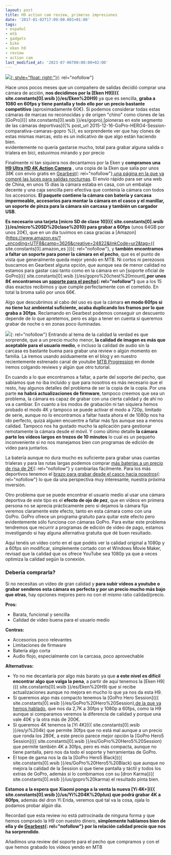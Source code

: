 ```yaml
---
layout: post
title: H9 action cam review, primeras impresiones
date: '2017-01-02T17:09:00.001+01:00'
tags:
- español
- mtb
- gadgets
- bike
- eken h9
- review
- action cam
last_modified_at: '2023-07-06T00:00:00+02:00'
---
```


[![](https://4.bp.blogspot.com/-_nr1qgi9BWY/WGp1vjWTsJI/AAAAAAAAA6Y/1dPqrp4RM4U8-1VkWBPhxgCJ5K6MKVOzwCLcB/s200/h9%2Baction%2Bcam%2Band%2Bpackage.jpg){: style="float: right;"}](https://www.awin1.com/cread.php?awinmid=7655&awinaffid=364849&clickref=&p=https%3A%2F%2Fwww.gearbest.com%2Faction-cameras%2Fpp_362082.html){: rel="nofollow"}

Hace unos pocos  meses que un compañero de salidas decidió comprar una cámara de acción, **nos decidimos por la [Eken H9]({{ site.constants[0].wsib }}/es/Eken%20H9)** ya que es sencilla, **graba a 1080 en 60fps y tiene pantalla y todo ello por un precio bastante competitivo** (aproximadamente 60€). Si podemos considerar todas estas cámaras de marcas no reconocidas y de origen "chino" como clones de las [GoPro]({{ site.constants[0].wsib }}/es/gopro),[pioneras en este segmento de las cámaras deportivas]({% post_url 2015-12-16-GoPro-HERO4-Session-comparativa-camaras-gopro %}), es sorprendente ver que hay clones de estas mismas marcas, esto es un indicativo de que algo están haciendo bien.  
evidentemente no quería gastarse mucho, total para grabar alguna salida o trialera en bici, estuvimos mirando y por precio  
  
Finalmente ni tan siquiera nos decantamos por la Eken y **compramos una [H9 Ultra HD 4K Action Camera](https://www.awin1.com/cread.php?awinmid=7655&awinaffid=364849&clickref=&p=https%3A%2F%2Fwww.gearbest.com%2Faction-cameras%2Fpp_362082.html)** , una copia de la Eken que salía por unos 38€ con envío gratis en [Gearbest](https://www.awin1.com/awclick.php?gid=331737&mid=7655&awinaffid=364849&linkid=2116109&clickref=){: rel="nofollow"},[una página en la que ya compré las luces para salidas nocturnas](/2016/01/nitefighter-bt21-initial-impressions.html). El envío rápido para ser una web de China, en unos 15 días la cámara estaba en casa, con un embalaje decente y una caja sencilla pero efectiva que contenía la cámara con todos los accesorios. **El paquete contiene la cámara con batería y carcasa impermeable, accesorios para montar la cámara en el casco y el manillar, un soporte de pinza para la cámara sin carcasa y también un cargador USB**.  
  
**Es necesario una tarjeta [micro SD de clase 10]({{ site.constants[0].wsib }}/es/micro%20SD%20clase%2010) para grabar a 60fps** (unos 64GB por unos 20€), que en un día tuvimos en casa gracias a [Amazon](https://www.amazon.es/?_encoding=UTF8&camp=3626&creative=24822&linkCode=ur2&tag={{ site.constants[0].amazon_es }}){: rel="nofollow"}, y **también encontramos a faltar un soporte para poner la cámara en el pecho**, que es el punto de vista que generalmente queda mejor yendo en MTB. Ni cortos ni perezosos buscamos en Gearbest alguna opción, que aunque sea de menor calidad no estamos para gastar casi tanto como en la cámara en un [soporte oficial de GoPro]({{ site.constants[0].wsib }}/es/gopro%20chest%20mount),**por unos 8€ encontramos un [soporte para el pecho](https://www.awin1.com/cread.php?awinmid=7655&awinaffid=364849&clickref=&p=https%3A%2F%2Fes.gearbest.com%2Faction-cameras-sport-dv-accessories%2Fpp_1826596.html%3Fwid%3D1433363){: rel="nofollow"}** que a los 15 días exactos recibimos y que cumple perfectamente con el cometido. En total la broma salió por unos 66€.  
  
Algo que descubrimos al cabo del uso es que la cámara **en modo 60fps si no tiene luz ambiental suficiente, acaba duplicando los framos por lo que graba a 30fps**. Reclamando en Gearbest podemos conseguir un descuento depende de lo que apretemos, pero es algo a tener en cuenta si queremos grabar de noche o en zonas poco iluminadas.  
  
 [![](https://1.bp.blogspot.com/-qYQeAv2v3kw/WGp6xYiao9I/AAAAAAAAA6o/Ap9WlmHuC04AnHpibHYPoDvrn0_0geAHwCLcB/s320/action%2Bcam%2Bchest%2Bstrap.jpg)](https://www.awin1.com/cread.php?awinmid=7655&awinaffid=364849&clickref=&p=https%3A%2F%2Fwww.gearbest.com%2Faction-cameras-sport-dv-accessories%2Fpp_367922.html){: rel="nofollow"}
 Entrando al tema de la calidad la verdad es que sorprende, que a un precio mucho menor, **la calidad de imagen es más que aceptable para el usuario medio**, e incluso la calidad de audio sin la carcasa es bastante buena para grabar una review o algún momento en familia. La iremos usando asiduamente en el blog y en nuestro recientemente estrenado canal de youtube [MTB Progression](https://www.youtube.com/channel/UCRasGTxTdMq8ZpV7NbFLRPA) en donde iremos colgando reviews y algún que otro tutorial.  
  
En cuando a lo que encontramos a faltar, a parte del soporte del pecho, que sabíamos que no iba incluido y que para nosotros es más necesario que el resto, hay algunos detalles del problema de ser la copia de la copia. Por una parte **no habrá actualizaciones de firmware**, tampoco creemos que sea un problema, la cámara es capaz de grabar con una cierta calidad y de ahí no va a cambiar. En cuanto a los modos de grabación ni tan siquiera hemos probado el modo 4K y tampoco se puede activar el modo a 720p, limitado de serie, aunque no lo encontramos a faltar hasta ahora el de 1080p nos ha ido perfecto, quizá alguien encuentre a faltar más fps aunque sea a menos calidad. Tampoco nos ha gustado mucho la aplicación para gestionar remotamente la cámara desde el móvil. Y como último detalle **la cámara parte los vídeos largos en trozos de 10 minutos** lo cual es un pequeño inconveniente si no nos manejamos bien con programas de edición de vídeo para juntarlos.  
  
La batería aunque no dura mucho es suficiente para grabar unas cuantas trialeras y para las rutas largas podemos comprar [más baterías a un precio de risa de 2€](https://www.awin1.com/cread.php?awinmid=7655&awinaffid=364849&clickref=&p=https%3A%2F%2Fwww.gearbest.com%2Faction-cameras-sport-dv-accessories%2Fpp_356904.html){: rel="nofollow"} y cambiarlas fácilmente. Para los más deportivos tenemos el [brazo para grabar desde el casco hacia nosotros](https://www.awin1.com/cread.php?awinmid=7655&awinaffid=364849&clickref=&p=https%3A%2F%2Fwww.gearbest.com%2Faction-cameras-sport-dv-accessories%2Fpp_230782.html){: rel="nofollow"} lo que da una perspectiva muy interesante, nuestra próxima inversión.  
  
Otro problema que se puede encontrar el usuario medio al usar una cámara deportiva de este tipo es el **efecto de ojo de pez**, que en vídeos en primera persona no se aprecia prácticamente pero si dejamos la cámara fija veremos claramente este efecto, tanto en esta cámara como con una GoPro. GoPro ofrece un programa gratuito para quitar este efecto pero evidentemente sólo funciona con cámaras GoPro. Para evitar este problema tendremos que recurrir a programas de edición de vídeo de pago, estamos investigando si hay alguna alternativa gratuita que dé buen resultado.  
  
Aquí tenéis un vídeo corto en el que podéis ver la calidad original a 1080p y a 60fps sin modificar, simplemente cortado con el Windows Movie Maker, revisad que la calidad que os ofrece YouTube sea 1080p ya que a veces optimiza la calidad según la conexión.  
  
### Debería comprarla?

Si no necesitas un vídeo de gran calidad y **para subir vídeos a youtube o grabar senderos esta cámara es perfecta y por un precio mucho más bajo que otras**, hay opciones mejores pero no con el mismo ratio calidad/precio.

**Pros:**

* Barata, funcional y sencilla
* Calidad de vídeo buena para el usuario medio

**Contras:**

* Accesorios poco relevantes
* Limitaciones de firmware
* Batería algo corta
* Audio flojo, especialmente con la carcasa, poco aprovechable

**Alternativas:**

* Yo no me decantaría por algo más barato ya que **a este nivel es difícil encontrar algo que valga la pena**, a partir de aquí tenemos la [Eken H9]({{ site.constants[0].wsib }}/es/Eken%20H9) que sí recibe actualizaciones aunque no mejora en mucho lo que ya nos da esta H9.
* Si queremos algo más compacto tenemos la [GoPro Hero Session]({{ site.constants[0].wsib }}/es/GoPro%20Hero%20Session),[de la que ya hemos hablado](/2016/07/gopro-hero4-session-review.html),  que nos da 2,7K a 30fps y 1080p a 60fps, como la H9 aunque si comparamos veremos la diferencia de calidad y porque una vale 40€ y la otra más de 200€.
* Si queremos 4K tenemos la [Yi 4K]({{ site.constants[0].wsib }}/es/yi%204k) que permite 30fps que no está mal aunque a un precio que ronda los 280€, a este precio parece mejor opción la [GoPro Hero5 Session]({{ site.constants[0].wsib }}/es/GoPro%20Hero5%20Session) que permite también 4K a 30fps, pero es más compacta, aunque no tiene pantalla, pero nos da todo el soporte y herramientas de GoPro.
* El tope de gama nos la da la [GoPro Hero5 Black]({{ site.constants[0].wsib }}/es/GoPro%20Hero5%20Black) que aunque no mejora la calidad de la Session si que tiene pantalla y táctil y todos los extras de GoPro, además si lo combinamos con su [dron Karma]({{ site.constants[0].wsib }}/us/gopro%20karma) el resultado pinta bien.

**Estamos a la espera que Xiaomi ponga a la venta la nueva [Yi 4K+]({{ site.constants[0].wsib }}/us/Yi%204K%20plus) que podrá grabar 4K a 60fps**, además del dron Yi Erida, veremos qué tal va la cosa, ojala lo podamos probar algún día.  
  
Recordad que esta review no está patrocinada de ninguna forma y que hemos comprado la H9 con nuestro dinero, **simplemente hablamos bien de ella y de [Gearbest](https://www.awin1.com/awclick.php?gid=331737&mid=7655&awinaffid=364849&linkid=2116109&clickref=){: rel="nofollow"} por la relación calidad precio que nos ha sorprendido**.  
  
Añadimos una review del soporte para el pecho que compramos y con el que hemos grabado los vídeos yendo en MTB
